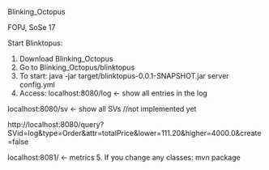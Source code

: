 Blinking_Octopus

FOPJ, SoSe 17

Start Blinktopus:
1. Download Blinking_Octopus
2. Go to Blinking_Octopus/blinktopus
3. To start:
java -jar target/blinktopus-0.0.1-SNAPSHOT.jar server config.yml
4. Access:
localhost:8080/log <- show all entries in the log

localhost:8080/sv <- show all SVs //not implemented yet

http://localhost:8080/query?SVid=log&type=Order&attr=totalPrice&lower=111.20&higher=4000.0&create=false

localhost:8081/ <- metrics
5. If you change any classes:
mvn package

